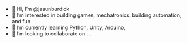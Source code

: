 - 👋 Hi, I’m @jasunburdick
- 👀 I’m interested in building games, mechatronics, building automation, and fun
- 🌱 I’m currently learning Python, Unity, Arduino, 
- 💞️ I’m looking to collaborate on ...


<!---
jasunburdick/jasunburdick is a ✨ special ✨ repository because its `README.md` (this file) appears on your GitHub profile.
You can click the Preview link to take a look at your changes.
--->
